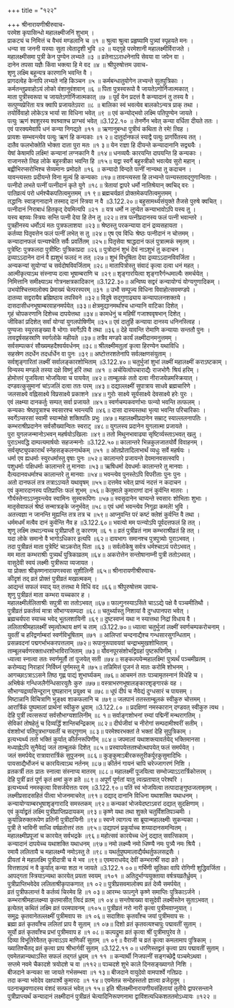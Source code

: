 +++
title = "१२२"

+++
श्रीनारायणीश्रीरुवाच-  
परमेश कृपासिन्धो महालक्ष्मीजनिं शुभाम् ।  
प्राकट्यं च निमित्तं च वैभवं मण्डलानि च ॥१ ॥
श्रुत्वा श्रुत्वा प्रहृष्यामि पुत्र्यां स्पृहयते मनः ।  
धन्या सा जननी यस्याः सुता त्वेतादृशी भुवि ॥२ ॥
यद्गृहे परमेशानी महालक्ष्मीर्विराजते ।  
महालक्ष्मीसमा पुत्री केन पुण्येन लभ्यते ॥३ ॥
व्रतेनाऽऽराधनेनापि सेवया वा जपेन वा ।  
दानेन तपसा यज्ञैः किंवा भक्त्या हि मे वद ॥४ ॥
श्रीपुरुषोत्तम उवाच-  
शृणु लक्ष्मि बहून्यत्र कारणानि भवन्ति वै ।  
प्रागदत्वेह केनापि लभ्यते नहि किञ्चन ॥५ ॥
कर्मबन्धातुयोगेन लभ्यन्ते सुतपुत्रिकाः ।  
कर्मतन्तुप्रवाहोऽयं लोको वंशानुवंशवान् ॥६ ॥
पिता पुत्रस्वरूपो वै जायतेऽणोर्निजात्मकात् ।  
माता पुत्रीस्वरूपा च जायतेऽणोर्निजात्मकात् ॥७ ॥
पूर्वं येन प्रदत्तं वै कन्यादानं तु तस्य वै ।  
सत्पुण्यप्रेरिता यत्र क्वापि प्रजायतेऽपरा ॥८ ॥
बालिका स्वं भवत्येव बालकोऽन्यत्र प्राक् तथा ।  
तयोर्विवाहो लोकेऽत्र भार्या सा विधिना भवेत् ॥९ ॥
एवं कन्योद्भवो लक्ष्मि पतिपुण्येन जायते ।  
पत्युः ऋणं श्वशुरस्य श्वश्र्वाश्च प्राग्भवं भवेत् ॥3.122.१० ॥
तेनर्णेन भवेत् कन्या वर्धिता दीयते ततः ।  
एवं पारक्यमेवापि धनं कन्या निगद्यते ॥११ ॥
ऋणानुबन्धा पुत्रीयं कथिता ते रमे! त्विह ।  
प्रायशः सम्भवन्त्येव पत्युः ऋणं हि कन्यकाः ॥१ २॥
दातुर्दानफलं स्याद्वै पत्युः प्रागर्पितस्य तत् ।  
दातैव फलभोक्तेति भोक्ता दाता पुरा मतः ॥१ ३॥
येन राज्ञा हि दीयन्ते कन्यादानानि सद्व्ययैः ।  
येषां केषामपि लक्ष्मि! कन्यानां लग्नकानि वै ॥१४॥
धनव्ययैः कारयन्ति दापयन्ति हि कन्यकाः ।  
राजानस्ते त्विह लोके बहुस्त्रीका भवन्ति हि ॥१५॥
यद्वा स्वर्गे बहुस्त्रीको भवत्येव सुरो महान् ।  
बह्वीभिरप्सरोभिश्च सेव्यमानः प्रमोदते ॥१६ ॥
कन्यादो विन्दते पत्नीं नान्यथा तु कदाचन ।  
यावन्त्यस्ताः प्रदीयन्ते विना मूल्यं हि कन्यकाः ॥१७॥
तावन्त्यस्ता हि लभ्यन्ते पत्न्यस्तावद्गुणान्विताः ।  
पत्नीदो लभते पत्नीं पत्नीदानं कृते युगे ॥१८॥
त्रेतायां द्वापरे धर्मो नातिश्रेयान् क्वचिद् वरः ।  
पातिव्रत्यं परो धर्मश्चैकपतित्वमुत्तमम् ॥१ ९॥
ब्रह्मचर्यव्रतं प्रोक्तमेकपतित्वमुत्तमम् ।  
तद्धानिः स्वाङ्गनादाने तस्माद् दानं स्त्रिया न वै ॥3.122.२०॥
बहुसामर्थ्यसंयुक्ते तैजसे पुरुषे क्वचित् ।  
पत्नीदानं निराबाधं हितकृद् देयमित्यपि ॥२१ ॥
यत्र धर्मो न लुप्येत कन्याभावोऽपि यस्य तु ।  
यस्य बह्व्यः स्त्रियः सन्ति पत्नी देया हि तेन तु ॥२२॥
तत्र पत्नीप्रदानस्य फलं पत्नी भवान्तरे ।  
पुत्रहीनस्य धर्मोऽयं मतः पुत्रफलाशया ॥२३॥
श्रेष्ठस्तु परकन्याया दानं द्रव्यसहायता ।  
कर्तव्या पितृवत्तेन फलं पत्नीं लभेत् स तु ॥२४॥
एष एव विधिः श्रेष्ठः पत्नीदानं न चोत्तमम् ।  
कन्यादानफलं पत्न्यश्चेति सर्वैः प्रवर्तितम् ॥२५॥
पितृसेवा श्राद्धदानं फलं पुत्रात्मकं स्मृतम् ।  
पुत्रेष्टिः पुत्रफलदा पुत्रीष्टिः पुत्रिकाप्रदा ॥२६॥
पुत्रोदानं शुभं देयं नाऽशुभं तु कदाचन ।  
द्रव्याऽऽदानेन दानं वै ह्यशुभं फलदं न तत् ॥२७॥
शुभं विभूषिता देया द्रव्याऽऽदानविवर्जिता ।  
अन्यकन्यां सुयोग्यां च सर्वदोषविवर्जिताम् ॥२८॥
मातापित्रोस्तु संवादं कृत्वा दत्वा धनं महत् ।  
आत्मीकृत्याऽथ संस्नाप्य दत्वा भूषाम्बराणि च ॥२९॥
शृङ्गारयित्वा शृङ्गारैर्गन्धमाल्यैः समर्चयेत् ।  
निमित्तानि समीक्ष्याऽथ गोत्रनक्षत्रकादिकान् ॥3.122.३०॥
अन्विष्य सद्वरं कन्यायोग्यं योग्यगुणादिकम् ।  
उभयोश्चित्तमालोक्य प्रेमाख्यं चेत्परस्परम् ॥३१ ॥
उभौ सम्पूज्य विधिना विवाहोत्सवमण्डपे ।  
दातव्या सद्वरायैव ब्रह्मिष्ठाय तपस्विने ॥३२॥
विदुषे सद्गुणाढ्याय कन्यापालनशक्तये ।  
दासदासीधनभूषाम्बरवाहनमर्पयेत् ॥३३॥
क्षेत्रमुद्यानमर्थांश्च धान्यानि वाटिका दिशेत् ।  
गृहं चोपकरणानि दिशेच्च दापयेत्तथा ॥३४॥
कामधेनुं च महिषीं गजाश्ववृषभान् दिशेत् ।  
जीविकां प्रदिशेत् सर्वां योग्यां युगलपोषिणीम् ॥३५॥
एवं दातुर्हि कन्याया दानस्य धनिनस्त्विह ।  
पुण्यजाः स्युरसङ्ख्या वै भोगाः स्वर्गेऽपि वै तथा ॥३६॥
देहे यावन्ति रोमाणि कन्यायाः सन्ततौ पुनः ।  
तावद्वर्षसहस्राणि स्वर्गलोके महीयते ॥३७॥
तत्रैव मण्डपे कार्यं लक्ष्मीदानमनुत्तमम् ।  
सर्वसम्पत्करं सौख्यमहदैश्वर्यवर्धनम् ॥३८॥
श्रीलक्ष्मीमतुलां कृत्वा हिरण्येन यथाविधि ।  
सहस्रेण तदर्धेन तदर्धार्धेन वा पुनः ॥३९॥
अष्टोत्तरशतेनापि सर्वलक्षणसंयुताम् ।  
सर्वशृङ्गारितां लक्ष्मीं सर्वालङ्कारशोभिताम् ॥3.122.४०॥
चतुर्भुजां शुभां लक्ष्मीं महालक्ष्मीं कराऽष्टकाम् ।  
विन्यस्य मण्डले तस्या दक्षे विष्णुं हरिं तथा ॥४१ ॥
अर्चयित्वोपचाराद्यैः राजभोगैः श्रियं हरिम् ।  
होमोत्तरं पूजयित्वा भोजयित्वा च पाययेत् ॥४२॥
ताम्बूलकं ततो दत्वा नीराजयेन्नमस्क्रियात् ।  
दण्डवत्कुसुमानां चांऽजलिं दत्वा ततः परम् ॥४३॥
दद्याल्लक्ष्मीं सुपात्राय साधवे ब्रह्मचारिणे ।  
जलसाक्ष्ये वह्निसाक्ष्ये विप्रसाक्ष्ये प्रकाशने ॥४४॥
गुरोः साक्ष्ये सूर्यसाक्ष्ये देवसाक्ष्ये हरेः पुरः ।  
एवं लक्ष्म्या दानकर्तुः सम्पत् सर्वा प्रजायते ॥४५॥
स्वर्णचम्पकवर्णाभाः पत्न्यो भवन्ति तत्फलम् ।  
कन्यकाः श्रेष्ठपुत्राश्च स्वसारश्च भवन्त्यपि ॥४६॥
दासा दास्यस्तथा भृत्या भवन्ति परिचारिकाः ।  
स्वर्गेऽप्सरसां स्वामी स्यान्मोक्षे शक्तिपतिः प्रभुः ॥४७॥
महालक्ष्मीप्रदानेन सम्राट् स्याल्ललनापतिः ।  
कम्भराश्रीप्रदानेन सर्वसौख्यान्वितः स्वराट् ॥४८॥
युगलस्य प्रदानेन युगलात्मा प्रजायते ।  
पुरा युगलजन्मानोऽभवन् महर्षयोऽखिलाः ॥४९॥
ततो मिथुनभावाढ्या सृष्टिर्व्यस्ताऽभवत् खलु ।  
पुराऽभवद्धि दाम्पत्यमार्षयोः सहजन्मनोः ॥3.122.५०॥
कालान्तरे भिन्नकुलजातयोर्वै विवाहनम् ।  
सर्वसृष्ट्युपकारार्थं स्नेहसङ्कलनार्थकम् ॥५१ ॥
ओतप्रोतादिलाभार्थं व्यधुः सर्वे महर्षयः ।  
धर्मा एव ह्यधर्माः स्युरधर्मास्तु वृषाः पुनः ॥५२॥
कालान्तरे प्रजायन्ते देवमानवसत्स्वपि ।  
पशुधर्माः पक्षिधर्माः कालान्तरे तु मानवाः ॥५३॥
ऋषिधर्मा देवधर्माः कालान्तरे तु मानवाः ।  
दैत्यदानवधर्माश्च कालान्तरे तु मानवाः ॥५४॥
भवन्त्येव पुनस्तेऽपि विपरीताः पुनः पुनः ।  
अतो दानफलं तत्र तत्राऽऽप्यते यथावृषम् ॥५५॥
दत्तमेव भवेत् प्राप्यं नदत्तं न कदाचन ।  
एवं कुमारदानस्य पतिप्राप्तिः फलं शुभम् ॥५६॥
केतुमाले कुमाराणां दानं कुर्वन्ति मातरः ।  
गौर्यस्तेनाऽऽप्नुवन्त्येव स्वामिनः सुस्वरूपिणः ॥५७॥
स्वसृदानेन चाप्यन्ते स्वसारः शोभिताः शुभाः ।  
मातृसेवाफलं श्रेष्ठं सन्मात्रङ्के जनुर्भवेत् ॥५८॥
एवं धर्मा भवन्त्येव निगूढा कमले! भुवि ।  
अतत्त्वज्ञा न जानन्ति मुह्यन्ति तत्र तत्र च ॥५९॥
आप्नुवन्ति परं कष्टं क्लेशं कुर्वन्ति वै तथा ।  
धर्ममधर्मं मत्वैव दानं कुर्वन्ति नैव ह ॥3.122.६०॥
भवत्यो मम पत्न्योऽपि पूर्वदत्तफलं हि तत् ।  
शृणु लक्ष्मि तथाऽन्यच्च पुत्रीप्राप्तौ तु कारणम् ॥६ १॥
व्रतं पुत्रीव्रतं नाम कम्भराश्रीव्रतं हि तत् ।  
यदा लोके समानो वै भागोऽधिकार इत्यपि ॥६२॥
दायभागः समानश्च पुत्रपुत्र्योः पुराऽभवत् ।  
तदा पुत्रीव्रतं माता पुत्रेष्टिं चाऽकरोत् पिता ॥६३ ॥
सर्वलोकेषु सर्वत्र धर्मश्चाऽयं परोऽभवत् ।  
मम माता कम्भराश्रीः पुत्र्यर्थं पुत्रिकाव्रतम् ॥६४॥
अकरोत्तेन सन्तोषानाम्नी पुत्री ततोऽभवत् ।  
वासुदेवी स्वयं लक्ष्मीः पुत्रीरूपा व्यजायत ।  
या प्रोक्ता श्रीकृष्णनारायणस्वसा सुशीलिनी ॥६५॥
श्रीनारायणीश्रीरुवाच-  
कीदृशं तद् व्रतं प्रोक्तं पुत्रीव्रतं मखात्मकम् ।  
आद्यन्तं सफलं स्याद् यत् तत्तथा मे विधिं वद ॥६६॥
श्रीपुरुषोत्तम उवाच-  
शृणु पुत्रीव्रतं माता कम्भरा यच्चकार ह ।  
महालक्ष्मीर्ललिताश्रीः सपुत्री सा ततोऽभवत् ॥६७॥
फाल्गुनस्याऽसिते चाऽऽद्ये पक्षे वै पञ्चमीतिथौ ।  
पुत्रीव्रतं प्रकर्तव्यं मात्रा सौभाग्यसम्पदा ॥६८॥
चतुर्थ्यास्तु निशायां वै दुग्धपानपरा भवेत् ।  
ब्रह्मचर्यपरा स्याच्च भवेद् भूतलशायिनी ॥६९॥
दुष्टस्वप्नं यथा न स्यात्तथा निद्रां विधाय वै ।  
ललिताश्रीमहालक्ष्मीं स्मृत्वोत्थाय क्षणं च ताम् ॥3.122.७०॥
ध्यात्वा चतुर्भुजां लक्ष्मीं स्वर्णचम्पकरोचनाम् ।  
युवतीं च हरिद्वर्णाम्बरां स्वर्णविभूषिताम् ॥७१ ॥
आलिप्तां चन्दनाद्यैश्च गन्धसारसुगन्धिताम् ।  
प्रसन्नवदनां पद्मगर्भाभकरपत्तलाम् ॥७२॥
रूपानुरूपावयवां चन्द्राभमुखशोभिताम् ।  
ताम्बूलचर्वणरक्ताधरशोभाविराजिताम् ॥७३॥
यौवनपूरसंशोभद्विग्रहां पुष्टरूपिणीम् ।  
ध्यात्वा स्नात्वा ततः स्वर्णमूर्तौ तां पूजयेत् सती ॥७४॥
सङ्कल्पयेन्महालक्ष्मि! पुत्र्यर्थं पञ्चमीव्रतम् ।  
करोम्यद्य निराहारं निर्विघ्नं पूर्णमस्तु मे ॥७५॥
तन्निमित्तं पूजनं ते मातः करोमि शोभनम् ।  
आगच्छाऽत्राऽऽसने तिष्ठ गृह्ण पाद्यं शुभार्घ्यकम् ॥७६॥
आचमनं ततः पञ्चामृतस्नानं विधेहि च ।  
अभिषेकं गन्धिजलैर्गन्धिसारयुतैः कुरु ॥७७॥
वस्त्राभरणभूषालङ्कारशृङ्गारकं वह ।  
सौभाग्यद्रव्यसिन्दूरान् पुष्पहारान् प्रयुक्ष्व च ॥७८॥
धूपं दीपं च नैवेद्यं दुग्धसारं च पायसम् ।  
मिष्टान्नानि विचित्राणि भुङ्क्ष्व शाकफलानि च ॥७९॥
जलपानं ततस्ताम्बूलकं स्वीकुरु चोत्तमम् ।  
आरार्त्रिकं पुष्पमालां प्रार्थनां स्वीकुरु ध्रुवाम् ॥3.122.८० ॥
प्रदक्षिणां नमस्कारान् दण्डवत् स्वीकुरु त्वथ ।  
देहि पुत्रीं त्वत्सरूपां सर्वसौभाग्यशालिनीम् ॥८ १॥
सर्वाङ्गशोभनां रम्यां पद्मिनीं मन्थरागतिम् ।  
सेविकां तोषहेतुं च दिव्यर्द्धिं शान्तिचन्द्रिकाम् ॥८२॥
दीर्घजीवां च नीरोगां सम्पदामीश्वरीं सतीम् ।  
वंशशोभां पतिपुत्रभाग्यवतीं च सद्गुणाम् ॥८३॥
परमेश्वरभक्तां ते भक्तां देहि सुपुत्रिकाम् ।  
इत्यभ्यर्थ्य ततो भक्तिं कुर्यात् कीर्तनरूपिणीम् ॥८४॥
जपमालां यथाशक्त्यावर्तयेद् भक्तिमानसा ।  
मध्याह्नेऽपि सुनैवेद्यं जलं ताम्बूलकं दिशेत् ॥८५॥
प्रस्वापयेत्ततश्चोत्थापयेत् फलं समर्पयेत् ।  
जलं समर्पयेद् रात्रावारार्त्रिकं सुपूजनम् ॥८६॥
कुङ्कुमाऽबीरकस्तूरीकर्पूरकुसुमादिभिः ।  
पायसाद्यैर्भोजनं च कारयित्वाऽथ नर्तनम् ॥८७॥
कीर्तनं गायनं चापि चरेज्जागरणं निशि ।  
व्रतकर्त्री ततः प्रातः स्नात्वा संस्नाप्य मातरम् ॥८८॥
महालक्ष्मीं पूजयित्वा सम्भोज्याऽऽरार्त्रिकोत्तरम् ।  
देहि पुत्रीं व्रतं पूर्ण कृतं क्षमां कुरु व्रते ॥८९॥
अपूर्णं पूर्णतां यातु त्वत्प्रतापात् परेश्वरि ।  
इत्यभ्यर्थ्य नमस्कृत्वा विसर्जयेत्ततः परम् ॥3.122.९०॥
पतिं स्वं भोजयित्वा तत्पादाङ्गुष्ठजलामृतम् ।  
लक्ष्मीप्रसादसहितं पीत्वा भोजनमाचरेत् ॥९१॥
दद्याद् दानानि विधिना यथाशक्ति यथाधनम् ।  
कन्यायोग्याम्बरभूषाशृङ्गारादि समस्तकम् ॥९२॥
कन्यकां भोजयेदष्टाऽवरां दद्यात् सुदक्षिणाम् ।  
एवं कुर्याद्व्रतं लक्ष्मि पुत्रीप्राप्तिप्रदायकम् ॥९३॥
कृष्णे यथा तथा शुक्ले चतुर्विंशतिपञ्चमीः ।  
कुर्यान्निरुक्तरूपेण व्रतिनी पुत्रीदायिनीः ॥९४॥
स्वप्ने त्वागत्य सा ब्रूयान्महालक्ष्मीः सुकन्यका ।  
पुत्री ते भाविनी साध्वि वर्षव्रतोत्तरं ततः ॥९५॥
उद्यापनं प्रकुर्याच्च शय्यादानसमन्वितम् ।  
महालक्ष्मीप्रपूजां च कारयेत् सर्वभद्रके ॥९६॥
महोत्सवं कारयेच्च धेनुं दद्यात् सवत्सिकाम् ।  
कन्यादानं दापयेच्च यथाशक्ति यथाधनम् ॥९७॥
नमो लक्ष्म्यै नमो धिष्ण्यै नमः पुत्र्यै नमः श्रियै ।  
रमायै ललितायै च महालक्ष्म्यै नमोऽस्तु ते ॥९८॥
यथर्तुपुष्पमालाद्यैर्यथर्तुफलसद्रसैः ।  
प्रीयतां मे महालक्ष्मि पुत्रीदात्री च मे भव ॥९९॥
एवमाराधयेद् देवीं कम्भराश्रीं सदा व्रते ।  
वित्तशाठ्यं न वै कुर्यात् कन्या शठा न जायते ॥3.122.१ ००॥
गर्भिणी सूतिका वापि रोगिणी शुद्धिवर्जिता ।  
आपद्गता स्त्रियाऽन्यथा कारयेत् प्रयता स्वयम् ॥१०१ ॥
अतिदुर्भाग्ययुक्ताया वर्षत्रयव्रतैर्ध्रुवम् ।  
पुत्रीप्राप्तिभवेदेव ललिताश्रीकृपाकणात् ॥१ ०२॥
पुत्रीप्रसवमालोक्य व्रतं देव्यै समर्पयेत् ।  
व्रतं पुत्रीफलान्तं वै कर्तव्यं चिरमेव हि ॥१ ०३॥
आरम्भः फाल्गुने कृष्णे समाप्तिः पुत्रिकाऽर्जने ।  
कम्भराश्रीमहालक्ष्म्या कृतमासीत् त्विदं व्रतम् ॥१ ०४॥
सन्तोषाख्या वासुदेवी लक्ष्मीस्तेन सुताऽभवत् ।  
इत्येतत् कथितं लक्ष्मि व्रतं परमपावनम् ॥१०५॥
पुत्रीव्रतं नरो नारी कृत्वा पुत्रीमवाप्नुयात् ।  
समुद्रः कृतवानेतल्लक्ष्मीं पुत्रीमवाप सः ॥१ ०६॥
सदाशिवः कृतवाँश्च जयां पुत्रीमवाप सः ।  
ब्रह्मा व्रतं कृतवाँश्च ललितां प्राप वै सुताम् ॥१ ०७॥
दिशो व्रतं कृतवत्यश्चापुः पद्मावतीं सुताम् ।  
सूर्यो व्रतं कृतवाँश्च प्रभां पुत्रीमवाप ह ॥१ ०८॥
कल्पद्रुमा व्रतं कृत्वा श्रीं पुत्रीमापुरेव ते ।  
दिव्या विभूतिरेवैतत् कृत्वाऽऽप माणिकीं सुताम् ॥१ ०९॥
वैराजी च व्रतं कृत्वा कमलामाप पुत्रिकाम् ।  
ख्यातिश्चैतद् व्रतं कृत्वा प्राप श्रीभार्गवीं सुताम् ॥3.122.११ ०॥
धरणिस्तद्व्रतं कृत्वा प्राप पद्मावतीं सुताम् ।  
एवमेतन्नान्यथाऽस्ति सफलं तद्गतं ध्रुवम् ॥१ ११ ॥
कन्यार्थी निजपत्नीं सङ्गच्छेद्वै पञ्चमेऽथवा ।  
सप्तमे नवमे चैकादशे त्रयोदशे च वा ॥११२॥
पञ्चदशे शुभे काले दिनसङ्ख्यागते निशि ।  
बीजदाने कन्यका सा जायते गर्भसम्भवा ॥१ १३॥
बीजदाने वायुदेवो वामपार्श्वे गतिप्रदः ।  
तदा कन्या भवेदेव दक्षपार्श्वे कुमारदः ॥१ १४॥
एवमेतन्न सन्देहस्ततो ज्ञात्वा व्रजेदृतुम् ।  
पठनाच्छ्रवणादस्य वंशदं सत्फलं भवेत्॥१ १५॥
इति श्रीलक्ष्मीनारायणीयसंहितायां तृतीये द्वापरसन्ताने पुत्रीप्राप्त्यर्थं कन्यादानं लक्ष्मीदानं पुत्रीव्रतं चेत्यादिनिरूपणनामा द्वाविंशत्यधिकशततमोऽध्यायः ॥१२२ ॥
    
